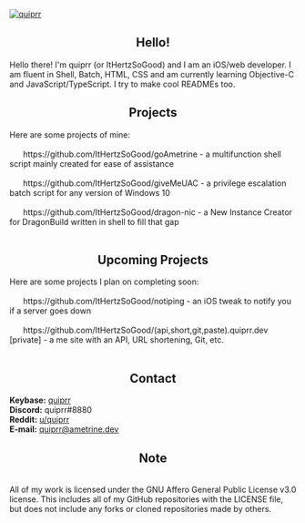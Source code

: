 [![quiprr](https://raw.githubusercontent.com/ItHertzSoGood/ItHertzSoGood/master/banner.png)](https://github.com/ItHertzSoGood/)
<h2 align="center"><b>Hello!</b></h2>
Hello there! I'm quiprr (or ItHertzSoGood) and I am an iOS/web developer. I am fluent in Shell, Batch, HTML, CSS and am currently learning Objective-C and JavaScript/TypeScript. I try to make cool READMEs too.  
<h2 align="center"><b>Projects  </b></h2>
Here are some projects of mine:<br>
<br>
&nbsp;&nbsp;&nbsp;&nbsp;&nbsp;&nbsp;https://github.com/ItHertzSoGood/goAmetrine - a multifunction shell script mainly created for ease of assistance<br>
<br>
&nbsp;&nbsp;&nbsp;&nbsp;&nbsp;&nbsp;https://github.com/ItHertzSoGood/giveMeUAC - a privilege escalation batch script for any version of Windows 10<br>
<br>
&nbsp;&nbsp;&nbsp;&nbsp;&nbsp;&nbsp;https://github.com/ItHertzSoGood/dragon-nic - a New Instance Creator for DragonBuild written in shell to fill that gap<br>
<br>
<h2 align="center"><b>Upcoming Projects</b></h2>
Here are some projects I plan on completing soon:<br>
<br>
&nbsp;&nbsp;&nbsp;&nbsp;&nbsp;&nbsp;https://github.com/ItHertzSoGood/notiping - an iOS tweak to notify you if a server goes down<br>
<br>
&nbsp;&nbsp;&nbsp;&nbsp;&nbsp;&nbsp;https://github.com/ItHertzSoGood/(api,short,git,paste).quiprr.dev [private] - a me site with an API, URL shortening, Git, etc.<br>
<br>
<h2 align="center"><b>Contact</b></h2>
<b>Keybase:</b> <a href="https://keybase.io/quiprr"> quiprr</a><br>
<b>Discord:</b> quiprr#8880<br>
<b>Reddit:</b> <a href="https://reddit.com/u/quiprr"> u/quiprr</a><br>
<b>E-mail:</b> <a href="mailto:quiprr@ametrine.dev">quiprr@ametrine.dev</a>
<h2 align="center"><b>Note</b></h2>
<br>
All of my work is licensed under the GNU Affero General Public License v3.0 license. This includes all of my GitHub repositories with the LICENSE file, but does not include any forks or cloned repositories made by others.
